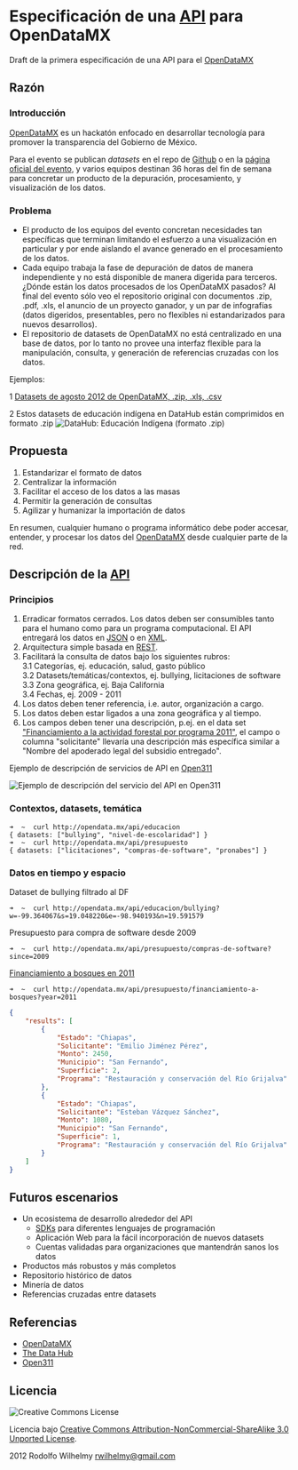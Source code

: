 Especificación de una [API] para OpenDataMX
===========

Draft de la primera especificación de una API para el [OpenDataMX]

## Razón

### Introducción

[OpenDataMX] es un hackatón enfocado en desarrollar tecnología para promover la transparencia del Gobierno de México.

Para el evento se publican _datasets_ en el repo de [Github](https://github.com/opendatamx) o en la [página oficial del evento](http://opendata.mx/datasets), y varios equipos destinan 36 horas del fin de semana para concretar un producto de la depuración, procesamiento, y visualización de los datos.

### Problema

* El producto de los equipos del evento concretan necesidades tan específicas que terminan limitando el esfuerzo a una visualización en particular y por ende aislando el avance generado en el procesamiento de los datos.
* Cada equipo trabaja la fase de depuración de datos de manera independiente y no está disponible de manera digerida para terceros. ¿Dónde están los datos procesados de los OpenDataMX pasados? Al final del evento sólo veo el repositorio original con documentos .zip, .pdf, .xls, el anuncio de un proyecto ganador, y un par de infografías (datos digeridos, presentables, pero no flexibles ni estandarizados para nuevos desarrollos).
* El repositorio de datasets de OpenDataMX no está centralizado en una base de datos, por lo tanto no provee una interfaz flexible para la manipulación, consulta, y generación de referencias cruzadas con los datos.

Ejemplos:

1 [Datasets de agosto 2012 de OpenDataMX, .zip, .xls, .csv](https://github.com/opendatamx/datasetsagosto2012)

2 Estos datasets de educación indígena en DataHub están comprimidos en formato .zip
![DataHub: Educación Indígena (formato .zip)](http://f.cl.ly/items/3l32322v0w3i0o1p303L/DataHub.png)

## Propuesta

1. Estandarizar el formato de datos
2. Centralizar la información
3. Facilitar el acceso de los datos a las masas
4. Permitir la generación de consultas
5. Agilizar y humanizar la importación de datos

En resumen, cualquier humano o programa informático debe poder accesar, entender, y procesar los datos del [OpenDataMX] desde cualquier parte de la red.

## Descripción de la [API]

### Principios

1. Erradicar formatos cerrados. Los datos deben ser consumibles tanto para el humano como para un programa computacional. El API entregará los datos en [JSON](http://es.wikipedia.org/wiki/Json) o en [XML](http://es.wikipedia.org/wiki/Xml).
2. Arquitectura simple basada en [REST](http://es.wikipedia.org/wiki/REST).
3. Facilitará la consulta de datos bajo los siguientes rubros:  
  3.1 Categorías, ej. educación, salud, gasto público  
  3.2 Datasets/temáticas/contextos, ej. bullying, licitaciones de software  
  3.3 Zona geográfica, ej. Baja California  
  3.4 Fechas, ej. 2009 - 2011  
4. Los datos deben tener referencia, i.e. autor, organización a cargo.  
5. Los datos deben estar ligados a una zona geográfica y al tiempo. 
6. Los campos deben tener una descripción, p.ej. en el data set ["Financiamiento a la actividad forestal por programa 2011"](http://thedatahub.org/es/dataset/ccmss/resource/d009e5c6-20aa-4320-8bef-40b624dc66f1), el campo o columna "solicitante" llevaría una descripción más específica similar a "Nombre del apoderado legal del subsidio entregado".

Ejemplo de descripción de servicios de API en [Open311]

![Ejemplo de descripción del servicio del API en Open311](http://f.cl.ly/items/1X2U030r0N0m2j3q2C1D/311Spec.png)

### Contextos, datasets, temática

```
➜  ~  curl http://opendata.mx/api/educacion
{ datasets: ["bullying", "nivel-de-escolaridad"] }
➜  ~  curl http://opendata.mx/api/presupuesto
{ datasets: ["licitaciones", "compras-de-software", "pronabes"] }

```
### Datos en tiempo y espacio

Dataset de bullying filtrado al DF

```
➜  ~  curl http://opendata.mx/api/educacion/bullying?w=-99.364067&s=19.048220&e=-98.940193&n=19.591579
```
Presupuesto para compra de software desde 2009

```
➜  ~  curl http://opendata.mx/api/presupuesto/compras-de-software?since=2009
```
[Financiamiento a bosques en 2011](http://thedatahub.org/es/dataset/ccmss/resource/d009e5c6-20aa-4320-8bef-40b624dc66f1)

```
➜  ~  curl http://opendata.mx/api/presupuesto/financiamiento-a-bosques?year=2011
```
```json
{
    "results": [
        {
            "Estado": "Chiapas",
            "Solicitante": "Emilio Jiménez Pérez",
            "Monto": 2450,
            "Municipio": "San Fernando",
            "Superficie": 2,
            "Programa": "Restauración y conservación del Río Grijalva"
        },
        {
            "Estado": "Chiapas",
            "Solicitante": "Esteban Vázquez Sánchez",
            "Monto": 1080,
            "Municipio": "San Fernando",
            "Superficie": 1,
            "Programa": "Restauración y conservación del Río Grijalva"
        }
    ]
}
```

## Futuros escenarios

* Un ecosistema de desarrollo alrededor del API
  * [SDKs](http://es.wikipedia.org/wiki/SDK) para diferentes lenguajes de programación
  * Aplicación Web para la fácil incorporación de nuevos datasets
  * Cuentas validadas para organizaciones que mantendrán sanos los datos
* Productos más robustos y más completos
* Repositorio histórico de datos
* Minería de datos
* Referencias cruzadas entre datasets

## Referencias

* [OpenDataMX]  
* [The Data Hub](http://thedatahub.org)
* [Open311]

[OpenDataMX]: http://opendata.mx  "OpenDataMX"
[API]: http://es.wikipedia.org/wiki/Interfaz_de_programaci%C3%B3n_de_aplicaciones "API"
[Open311]: http://open311.org/ "Open311"

## Licencia

![Creative Commons License](http://i.creativecommons.org/l/by-nc-sa/3.0/88x31.png)

Licencia bajo [Creative Commons Attribution-NonCommercial-ShareAlike 3.0 Unported License](http://creativecommons.org/licenses/by-nc-sa/3.0/).

2012 Rodolfo Wilhelmy <rwilhelmy@gmail.com>
